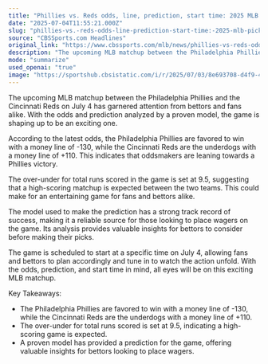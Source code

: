 ```yaml
---
title: "Phillies vs. Reds odds, line, prediction, start time: 2025 MLB picks, July 4 bets from proven model"
date: "2025-07-04T11:55:21.000Z"
slug: "phillies-vs.-reds-odds-line-prediction-start-time:-2025-mlb-picks-july-4-bets-from-proven-model"
source: "CBSSports.com Headlines"
original_link: "https://www.cbssports.com/mlb/news/phillies-vs-reds-odds-line-prediction-start-time-2025-mlb-picks-july-4-bets-from-proven-model/"
description: "The upcoming MLB matchup between the Philadelphia Phillies and the Cincinnati Reds on July 4 has attracted attention from fans and bettors. The Phillies are favored to win with a money line of -130, while the Reds are the underdogs with a money line of +110. The over-under for total runs scored is set at 9.5, suggesting a high-scoring game is anticipated. A reliable model has provided a prediction for the game, offering valuable insights for those looking to place wagers."
mode: "summarize"
used_openai: "true"
image: "https://sportshub.cbsistatic.com/i/r/2025/07/03/8e693708-d4f9-402c-a7fb-702f344a690d/thumbnail/1200x675/eb6ccf6c96529bf3f04a2be2dc158140/trea-turner.png"
---
```


The upcoming MLB matchup between the Philadelphia Phillies and the Cincinnati Reds on July 4 has garnered attention from bettors and fans alike. With the odds and prediction analyzed by a proven model, the game is shaping up to be an exciting one.

According to the latest odds, the Philadelphia Phillies are favored to win with a money line of -130, while the Cincinnati Reds are the underdogs with a money line of +110. This indicates that oddsmakers are leaning towards a Phillies victory.

The over-under for total runs scored in the game is set at 9.5, suggesting that a high-scoring matchup is expected between the two teams. This could make for an entertaining game for fans and bettors alike.

The model used to make the prediction has a strong track record of success, making it a reliable source for those looking to place wagers on the game. Its analysis provides valuable insights for bettors to consider before making their picks.

The game is scheduled to start at a specific time on July 4, allowing fans and bettors to plan accordingly and tune in to watch the action unfold. With the odds, prediction, and start time in mind, all eyes will be on this exciting MLB matchup.

Key Takeaways:
- The Philadelphia Phillies are favored to win with a money line of -130, while the Cincinnati Reds are the underdogs with a money line of +110.
- The over-under for total runs scored is set at 9.5, indicating a high-scoring game is expected.
- A proven model has provided a prediction for the game, offering valuable insights for bettors looking to place wagers.